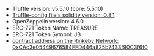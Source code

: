 * Truffle version: v5.5.10 (core: 5.5.10) 
* [Truffle-config file's solidity version: 0.8.1](truffle-config.js)
* OpenZeppelin version: 4.6.0
* ERC-721 Token Name: TREASURE
* ERC-721 Token Symbol: JB
* [contract address on the Rinkeby Network: 0xCAc3e05449676584FFD446a825b7433f90C3f6f0](https://rinkeby.etherscan.io/address/0xCAc3e05449676584FFD446a825b7433f90C3f6f0)